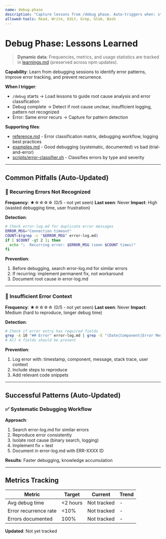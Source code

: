 ```yaml
---
name: debug-phase
description: "Capture lessons from /debug phase. Auto-triggers when: starting /debug, investigating errors, updating error-log.md. Updates when: recurring error patterns, insufficient error context, missing root cause analysis."
allowed-tools: Read, Write, Edit, Grep, Glob, Bash
---
```


# Debug Phase: Lessons Learned

> **Dynamic data**: Frequencies, metrics, and usage statistics are tracked in [learnings.md](learnings.md) (preserved across npm updates).

**Capability**: Learn from debugging sessions to identify error patterns, improve error tracking, and prevent recurrence.

**When I trigger**:
- `/debug` starts → Load lessons to guide root cause analysis and error classification
- Debug complete → Detect if root cause unclear, insufficient logging, pattern not recognized
- Error: Same error recurs → Capture for pattern detection

**Supporting files**:
- [reference.md](reference.md) - Error classification matrix, debugging workflow, logging best practices
- [examples.md](examples.md) - Good debugging (systematic, documented) vs bad (trial-and-error)
- [scripts/error-classifier.sh](scripts/error-classifier.sh) - Classifies errors by type and severity

---

## Common Pitfalls (Auto-Updated)

### 🚫 Recurring Errors Not Recognized

**Frequency**: ★☆☆☆☆ (0/5 - not yet seen)
**Last seen**: Never
**Impact**: High (wasted debugging time, user frustration)

**Detection**:
```bash
# Check error-log.md for duplicate error messages
ERROR_MSG="Connection timeout"
COUNT=$(grep -c "$ERROR_MSG" error-log.md)
if [ $COUNT -gt 2 ]; then
  echo "⚠️  Recurring error: $ERROR_MSG (seen $COUNT times)"
fi
```

**Prevention**:
1. Before debugging, search error-log.md for similar errors
2. If recurring: implement permanent fix, not workaround
3. Document root cause in error-log.md

---

### 🚫 Insufficient Error Context

**Frequency**: ★☆☆☆☆ (0/5 - not yet seen)
**Last seen**: Never
**Impact**: Medium (hard to reproduce, longer debug time)

**Detection**:
```bash
# Check if error entry has required fields
grep -A 10 "## Error" error-log.md | grep -E "(Date|Component|Error Message|Steps to Reproduce)"
# All 4 fields should be present
```

**Prevention**:
1. Log error with: timestamp, component, message, stack trace, user context
2. Include steps to reproduce
3. Add relevant code snippets

---

## Successful Patterns (Auto-Updated)

### ✅ Systematic Debugging Workflow

**Approach**:
1. Search error-log.md for similar errors
2. Reproduce error consistently
3. Isolate root cause (binary search, logging)
4. Implement fix + test
5. Document in error-log.md with ERR-XXXX ID

**Results**: Faster debugging, knowledge accumulation

---

## Metrics Tracking

| Metric | Target | Current | Trend |
|--------|--------|---------|-------|
| Avg debug time | <2 hours | Not tracked | - |
| Error recurrence rate | <10% | Not tracked | - |
| Errors documented | 100% | Not tracked | - |

**Updated**: Not yet tracked
